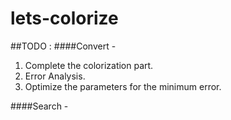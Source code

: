 # lets-colorize
##TODO :
####Convert - 
1. Complete the colorization part.
2. Error Analysis.
3. Optimize the parameters for the minimum error.

####Search - 
